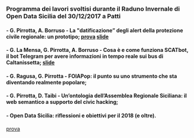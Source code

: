 ### Programma dei lavori svoltisi durante il Raduno Invernale di Open Data Sicilia del 30/12/2017 a Patti

#### - G. Pirrotta, A. Borruso - La "datificazione” degli alert della protezione civile regionale: un prototipo; <a href="./presentazioni/scat.pdf"><b>prova</b></a> <a href="./presentazioni/scat.pdf" target="_blank"><b>slide</b></a>

#### - G. La Mensa, G. Pirrotta, A. Borruso - Cosa è e come funziona SCATbot, il bot Telegram per avere informazioni in tempo reale sui bus di Caltanissetta; [slide](./presentazioni/scat.pdf")

#### - G. Ragusa, G. Pirrotta - FOIAPop: il punto su uno strumento che sta diventando realmente popolare;

#### - G. Pirrotta, D. Taibi - Un’ontologia dell’Assemblea Regionale Siciliana: il web semantico a supporto del civic hacking;

#### - Open Data Sicilia: riflessioni e obiettivi per il 2018 (e oltre).

<a href="./presentazioni/scat.pdf">prova</a>
